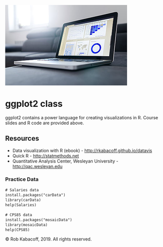 ![graphs](graphs.jpg)
# ggplot2 class

<!-- badges: start -->
<!-- badges: end -->

ggplot2 contains a power language for creating visualizations in R.
Course slides and R code are provided above.

## Resources

- Data visualization with R (ebook) - http://rkabacoff.github.io/datavis
- Quick R - http://statmethods.net
- Quantitative Analysis Center, Wesleyan University - http://qac.wesleyan.edu


### Practice Data

```
# Salaries data
install.packages("carData")
library(carData)
help(Salaries)

# CPS85 data
install.packages("mosaicData")
library(mosaicData)
help(CPS85)
```


&copy; Rob Kabacoff, 2019. All rights reserved.

